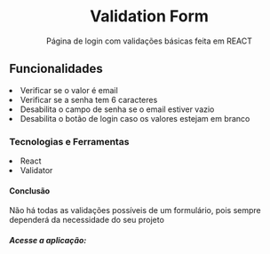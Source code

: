 <h1 align="center">Validation Form</h1>
<p align="center">Página de login com validações básicas feita em REACT</p>

<h2>Funcionalidades</h2>
<li>Verificar se o valor é email
<li>Verificar se a senha tem 6 caracteres
<li>Desabilita o campo de senha se o email estiver vazio
<li>Desabilita o botão de login caso os valores estejam em branco

<h3>Tecnologias e Ferramentas</h3>
<li>React
<li>Validator


<h4>Conclusão</h4>
<p>Não há todas as validações possíveis de um formulário, pois sempre dependerá da necessidade do seu projeto</p>

<h5>Acesse a aplicação:</h5>
<p></p>




